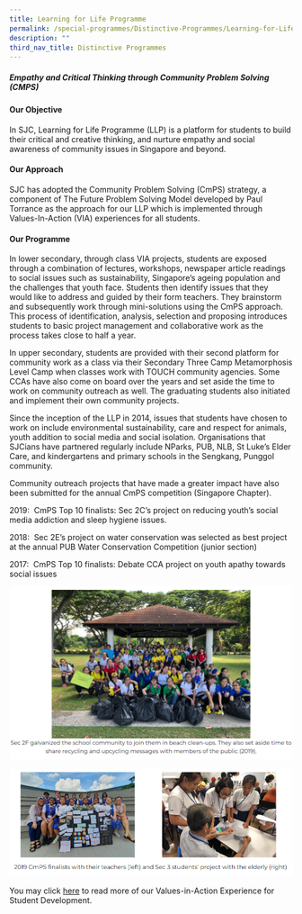 ```yaml
---
title: Learning for Life Programme
permalink: /special-programmes/Distinctive-Programmes/Learning-for-Life-Programme/
description: ""
third_nav_title: Distinctive Programmes
---
```

##### **Empathy and Critical Thinking through Community Problem Solving (CMPS)**

#### **Our Objective**


In SJC, Learning for Life Programme (LLP) is a platform for students to build their critical and creative thinking, and nurture empathy and social awareness of community issues in Singapore and beyond.

#### **Our Approach**


SJC has adopted the Community Problem Solving (CmPS) strategy, a component of The Future Problem Solving Model developed by Paul Torrance as the approach for our LLP which is implemented through Values-In-Action (VIA) experiences for all students.

#### **Our Programme**


In lower secondary, through class VIA projects, students are exposed through a combination of lectures, workshops, newspaper article readings to social issues such as sustainability, Singapore’s ageing population and the challenges that youth face. Students then identify issues that they would like to address and guided by their form teachers. They brainstorm and subsequently work through mini-solutions using the CmPS approach. This process of identification, analysis, selection and proposing introduces students to basic project management and collaborative work as the process takes close to half a year.

  

In upper secondary, students are provided with their second platform for community work as a class via their Secondary Three Camp Metamorphosis Level Camp when classes work with TOUCH community agencies. Some CCAs have also come on board over the years and set aside the time to work on community outreach as well. The graduating students also initiated and implement their own community projects.

  

Since the inception of the LLP in 2014, issues that students have chosen to work on include environmental sustainability, care and respect for animals, youth addition to social media and social isolation. Organisations that SJCians have partnered regularly include NParks, PUB, NLB, St Luke’s Elder Care, and kindergartens and primary schools in the Sengkang, Punggol community.

  

Community outreach projects that have made a greater impact have also been submitted for the annual CmPS competition (Singapore Chapter).  

  

2019:  CmPS Top 10 finalists: Sec 2C’s project on reducing youth’s social media addiction and sleep hygiene issues.

  

2018:  Sec 2E’s project on water conservation was selected as best project at the annual PUB Water Conservation Competition (junior section)

  

2017:  CmPS Top 10 finalists: Debate CCA project on youth apathy towards social issues

![](/images/Special%20Programmes/Learning%20for%20Life%20Programme/L1.png)

![](/images/Special%20Programmes/Learning%20for%20Life%20Programme/L2.png)

You may click [here](/student-development/Values-In-Action/) to read more of our Values-in-Action Experience for Student Development.